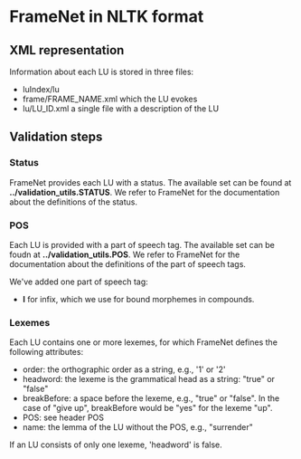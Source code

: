 # FrameNet in NLTK format

## XML representation
Information about each LU is stored in three files:
* luIndex/lu
* frame/FRAME_NAME.xml which the LU evokes
* lu/LU_ID.xml a single file with a description of the LU

## Validation steps

### Status
FrameNet provides each LU with a status.
The available set can be found at **../validation_utils.STATUS**.
We refer to FrameNet for the documentation about the definitions of the status.

### POS
Each LU is provided with a part of speech tag.
The available set can be foudn at **../validation_utils.POS**.
We refer to FrameNet for the documentation about the definitions of the part of speech tags.

We've added one part of speech tag:
* **I** for infix, which we use for bound morphemes in compounds.

### Lexemes
Each LU contains one or more lexemes, for which FrameNet defines the following attributes:
* order: the orthographic order as a string, e.g., '1' or '2'
* headword: the lexeme is the grammatical head as a string: "true" or "false"
* breakBefore: a space before the lexeme, e.g., "true" or "false". In the case of "give up", breakBefore would be "yes" for the lexeme "up".
* POS: see header POS
* name: the lemma of the LU without the POS, e.g., "surrender" 

If an LU consists of only one lexeme, 'headword' is false.